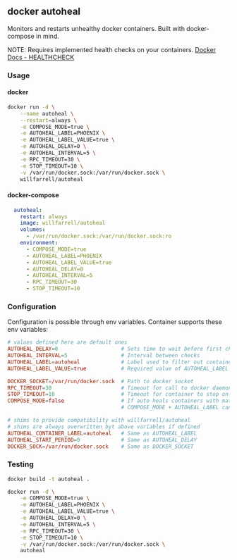 ## docker autoheal

Monitors and restarts unhealthy docker containers. Built with docker-compose in mind.

NOTE: Requires implemented health checks on your containers. [Docker Docs - HEALTHCHECK](https://docs.docker.com/engine/reference/builder/#healthcheck)

### Usage 
#### docker

```sh
docker run -d \
    --name autoheal \
    --restart=always \
    -e COMPOSE_MODE=true \
    -e AUTOHEAL_LABEL=PHOENIX \
    -e AUTOHEAL_LABEL_VALUE=true \
    -e AUTOHEAL_DELAY=0 \
    -e AUTOHEAL_INTERVAL=5 \
    -e RPC_TIMEOUT=30 \
    -e STOP_TIMEOUT=10 \
    -v /var/run/docker.sock:/var/run/docker.sock \
    willfarrell/autoheal
```

#### docker-compose

```yml
  autoheal:
    restart: always
    image: willfarrell/autoheal
    volumes:
      - /var/run/docker.sock:/var/run/docker.sock:ro
    environment:
      - COMPOSE_MODE=true
      - AUTOHEAL_LABEL=PHOENIX
      - AUTOHEAL_LABEL_VALUE=true
      - AUTOHEAL_DELAY=0
      - AUTOHEAL_INTERVAL=5
      - RPC_TIMEOUT=30
      - STOP_TIMEOUT=10
```

### Configuration

Configuration is possible through env variables. Container supports these env variables:

```conf
# values defined here are default ones
AUTOHEAL_DELAY=0                    # Sets time to wait before first check for unhealthy containers
AUTOHEAL_INTERVAL=5                 # Interval between checks
AUTOHEAL_LABEL=autoheal             # Label used to filter out containers (only containers with this label are going to be auto healed)
AUTOHEAL_LABEL_VALUE=true           # Required value of AUTOHEAL_LABEL value to perform auto heal

DOCKER_SOCKET=/var/run/docker.sock  # Path to docker socket 
RPC_TIMEOUT=30                      # Timeout for call to docker daemon
STOP_TIMEOUT=10                     # Timeout for container to stop on restart (useful when you need more time for container to finish shutdown)
COMPOSE_MODE=false                  # If auto heals containers with matching compose project name as this container carries 
                                    # COMPOSE_MODE + AUTOHEAL_LABEL can be combined to auto heal specific containers in compose project

# shims to provide compatibility with willfarrell/autoheal
# shims are always overwritten byt above variables if defined
AUTOHEAL_CONTAINER_LABEL=autoheal   # Same as AUTOHEAL_LABEL
AUTOHEAL_START_PERIOD=0             # Same as AUTOHEAL_DELAY
DOCKER_SOCK=/var/run/docker.sock    # Same as DOCKER_SOCKET
```

### Testing 

```sh
docker build -t autoheal .

docker run -d \
    -e COMPOSE_MODE=true \
    -e AUTOHEAL_LABEL=PHOENIX \
    -e AUTOHEAL_LABEL_VALUE=true \
    -e AUTOHEAL_DELAY=0 \
    -e AUTOHEAL_INTERVAL=5 \
    -e RPC_TIMEOUT=30 \
    -e STOP_TIMEOUT=10 \
    -v /var/run/docker.sock:/var/run/docker.sock \
    autoheal  
```    